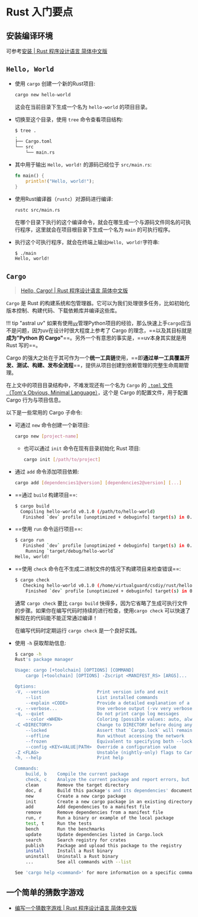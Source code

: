 # Rust 入门要点

## 安装编译环境

可参考[安装 | Rust 程序设计语言 简体中文版](https://kaisery.github.io/trpl-zh-cn/ch01-01-installation.html)

## `Hello, World`

- 使用 `cargo` 创建一个新的Rust项目:

    ```bash
    cargo new hello-world
    ```
    这会在当前目录下生成一个名为 `hello-world` 的项目目录。

- 切换至这个目录，使用 `tree` 命令查看项目结构:

    ```bash
    $ tree .
    .
    ├── Cargo.toml
    └── src
        └── main.rs
    ```

- 其中用于输出 `Hello, world!` 的源码已经位于 `src/main.rs`:

    ```rs
    fn main() {
        println!("Hello, world!");
    }
    ```

- 使用Rust编译器（`rustc`）对源码进行编译:

    ```bash
    rustc src/main.rs
    ```
    在哪个目录下执行的这个编译命令，就会在哪生成一个与源码文件同名的可执行程序，这里就会在项目根目录下生成一个名为 `main` 的可执行程序。

- 执行这个可执行程序，就会在终端上输出`Hello, world!`字符串:

    ```bash
    $ ./main
    Hello, world!
    ```

## `Cargo`

> [Hello, Cargo! | Rust 程序设计语言 简体中文版](https://kaisery.github.io/trpl-zh-cn/ch01-03-hello-cargo.html)

`Cargo` 是 Rust 的构建系统和包管理器。它可以为我们处理很多任务，比如初始化版本控制、构建代码、下载依赖库并编译这些库。

!!! tip "astral uv"
    如果有使用[`uv`](../../tools/uv.md)管理Python项目的经验，那么快速上手`cargo`应当不是问题，因为uv在设计时很大程度上参考了 Cargo 的理念，==以及其目标就是**成为"Python 的 Cargo"**==。另外一个有意思的事实是，==uv本身其实就是用 Rust 写的==。

Cargo 的强大之处在于其可作为一个**统一工具链**使用，==即**通过单一工具覆盖开发、测试、构建、发布全流程**==，提供从项目创建到依赖管理的完整生命周期管理。

在上文中的项目目录结构中，不难发现还有一个名为 `Cargo` 的 [`.toml` 文件（Tom's Obvious, Minimal Language）](https://toml.io/)，这个是 Cargo 的配置文件，用于配置 Cargo 行为与项目信息。

以下是一些常用的 Cargo 子命令:

- 可通过 `new` 命令创建一个新项目:

    ```bash
    cargo new [project-name]
    ```

    - 也可以通过 `init` 命令在现有目录初始化 Rust 项目:

        ```bash
        cargo init [/path/to/project]
        ```

- 通过 `add` 命令添加项目依赖:

    ```bash
    cargo add [dependencies1@version] [dependencies2@version] [...]
    ```

- ==通过 `build` 构建项目==:

    ```bash
    $ cargo build
      Compiling hello-world v0.1.0 (/path/to/hello-world)
       Finished `dev` profile [unoptimized + debuginfo] target(s) in 0.23s
    ```

- ==使用 `run` 命令运行项目==:

    ```bash
    $ cargo run
       Finished `dev` profile [unoptimized + debuginfo] target(s) in 0.00s
        Running `target/debug/hello-world`
    Hello, world!
    ```

- ==使用 `check` 命令在不生成二进制文件的情况下构建项目来检查错误==:

    ```bash
    $ cargo check
       Checking hello-world v0.1.0 (/home/virtualguard/csdiy/rust/hello-world)
        Finished `dev` profile [unoptimized + debuginfo] target(s) in 0.04s

    ```
    通常 `cargo check` 要比 `cargo build` 快得多，因为它省略了生成可执行文件的步骤。如果你在编写代码时持续的进行检查，使用`cargo check` 可以快速了解现在的代码能不能正常通过编译！

    在编写代码时定期运行 `cargo check` 是一个良好实践。

- 使用 `-h` 获取帮助信息:

    ```bash
    $ cargo -h
    Rust's package manager

    Usage: cargo [+toolchain] [OPTIONS] [COMMAND]
        cargo [+toolchain] [OPTIONS] -Zscript <MANIFEST_RS> [ARGS]...

    Options:
    -V, --version                  Print version info and exit
        --list                     List installed commands
        --explain <CODE>           Provide a detailed explanation of a rustc error message
    -v, --verbose...               Use verbose output (-vv very verbose/build.rs output)
    -q, --quiet                    Do not print cargo log messages
        --color <WHEN>             Coloring [possible values: auto, always, never]
    -C <DIRECTORY>                 Change to DIRECTORY before doing anything (nightly-only)
        --locked                   Assert that `Cargo.lock` will remain unchanged
        --offline                  Run without accessing the network
        --frozen                   Equivalent to specifying both --locked and --offline
        --config <KEY=VALUE|PATH>  Override a configuration value
    -Z <FLAG>                      Unstable (nightly-only) flags to Cargo, see 'cargo -Z help' for details
    -h, --help                     Print help

    Commands:
        build, b    Compile the current package
        check, c    Analyze the current package and report errors, but don't build object files
        clean       Remove the target directory
        doc, d      Build this package's and its dependencies' documentation
        new         Create a new cargo package
        init        Create a new cargo package in an existing directory
        add         Add dependencies to a manifest file
        remove      Remove dependencies from a manifest file
        run, r      Run a binary or example of the local package
        test, t     Run the tests
        bench       Run the benchmarks
        update      Update dependencies listed in Cargo.lock
        search      Search registry for crates
        publish     Package and upload this package to the registry
        install     Install a Rust binary
        uninstall   Uninstall a Rust binary
        ...         See all commands with --list

    See 'cargo help <command>' for more information on a specific command.
    ```

## 一个简单的猜数字游戏

- [编写一个猜数字游戏 | Rust 程序设计语言 简体中文版](https://kaisery.github.io/trpl-zh-cn/ch02-00-guessing-game-tutorial.html)
